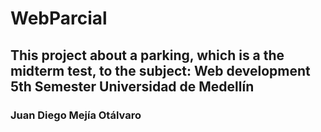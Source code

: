 # WebParcial

## This project about a parking, which is a the midterm test, to the subject: Web development 5th Semester Universidad de Medellín

### Juan Diego Mejía Otálvaro
